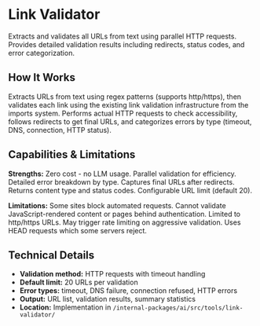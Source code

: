 # Link Validator

Extracts and validates all URLs from text using parallel HTTP requests. Provides detailed validation results including redirects, status codes, and error categorization.

## How It Works

Extracts URLs from text using regex patterns (supports http/https), then validates each link using the existing link validation infrastructure from the imports system. Performs actual HTTP requests to check accessibility, follows redirects to get final URLs, and categorizes errors by type (timeout, DNS, connection, HTTP status).

## Capabilities & Limitations

**Strengths:** Zero cost - no LLM usage. Parallel validation for efficiency. Detailed error breakdown by type. Captures final URLs after redirects. Returns content type and status codes. Configurable URL limit (default 20).

**Limitations:** Some sites block automated requests. Cannot validate JavaScript-rendered content or pages behind authentication. Limited to http/https URLs. May trigger rate limiting on aggressive validation. Uses HEAD requests which some servers reject.

## Technical Details

- **Validation method:** HTTP requests with timeout handling
- **Default limit:** 20 URLs per validation
- **Error types:** timeout, DNS failure, connection refused, HTTP errors
- **Output:** URL list, validation results, summary statistics
- **Location:** Implementation in `/internal-packages/ai/src/tools/link-validator/`